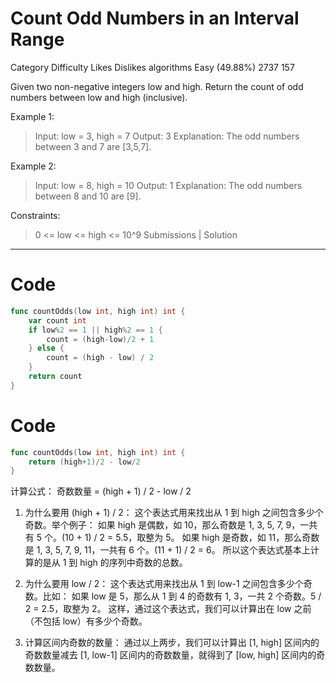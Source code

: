 # Count Odd Numbers in an Interval Range

Category	Difficulty	Likes	Dislikes
algorithms	Easy (49.88%)	2737	157

Given two non-negative integers low and high. Return the count of odd numbers between low and high (inclusive).

 

Example 1:
> Input: low = 3, high = 7
Output: 3
Explanation: The odd numbers between 3 and 7 are [3,5,7].

Example 2:
> Input: low = 8, high = 10
Output: 1
Explanation: The odd numbers between 8 and 10 are [9].
 

Constraints:
> 0 <= low <= high <= 10^9
Submissions | Solution

---

# Code
```go
func countOdds(low int, high int) int {
    var count int
	if low%2 == 1 || high%2 == 1 {
		count = (high-low)/2 + 1
	} else {
		count = (high - low) / 2
	}
	return count
}
```

# Code
```go
func countOdds(low int, high int) int {
	return (high+1)/2 - low/2
}
```

计算公式：
奇数数量 = (high + 1) / 2 - low / 2
1. 为什么要用 (high + 1) / 2：
这个表达式用来找出从 1 到 high 之间包含多少个奇数。举个例子：
如果 high 是偶数，如 10，那么奇数是 1, 3, 5, 7, 9，一共有 5 个。(10 + 1) / 2 = 5.5，取整为 5。
如果 high 是奇数，如 11，那么奇数是 1, 3, 5, 7, 9, 11，一共有 6 个。(11 + 1) / 2 = 6。
所以这个表达式基本上计算的是从 1 到 high 的序列中奇数的总数。

2. 为什么要用 low / 2：
这个表达式用来找出从 1 到 low-1 之间包含多少个奇数。比如：
如果 low 是 5，那么从 1 到 4 的奇数有 1, 3，一共 2 个奇数。5 / 2 = 2.5，取整为 2。
这样，通过这个表达式，我们可以计算出在 low 之前（不包括 low）有多少个奇数。

3. 计算区间内奇数的数量：
通过以上两步，我们可以计算出 [1, high] 区间内的奇数数量减去 [1, low-1] 区间内的奇数数量，就得到了 [low, high] 区间内的奇数数量。


